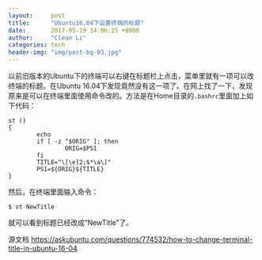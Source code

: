 ```yaml
---
layout:     post
title:      "Ubuntu16.04下设置终端的标题"
date:       2017-05-19 14:06:25 +0800
author:     "Clean Li"
categories: tech
header-img: "img/post-bg-03.jpg"
---
```


以前旧版本的Ubuntu下的终端可以右键在标题栏上点击，菜单里就有一项可以改终端的标题。在Ubuntu 16.04下发现竟然没有这一项了。在网上找了一下，发现原来是可以在终端里面使用命令改的。方法是在Home目录的`.bashrc`里面加上如下代码：
```shell
st ()
{
        echo
        if [ -z "$ORIG" ]; then
                ORIG=$PS1
        fi
        TITLE="\[\e]2;$*\a\]"
        PS1=${ORIG}${TITLE}
}
```
然后，在终端里面输入命令：
```console
$ st NewTitle
```
就可以看到标题已经改成“NewTitle”了。

源文档 <https://askubuntu.com/questions/774532/how-to-change-terminal-title-in-ubuntu-16-04>
